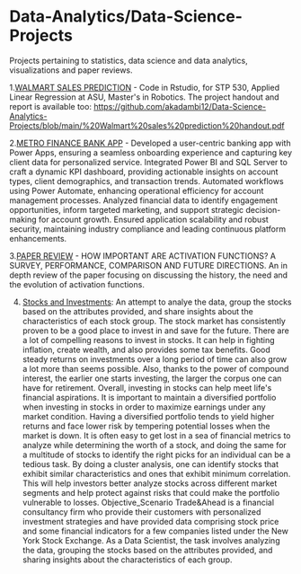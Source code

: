 # Data-Analytics/Data-Science-Projects
Projects pertaining to statistics, data science and data analytics, visualizations and paper reviews.

1.[WALMART SALES PREDICTION](https://github.com/akadambi12/Data-Analyst-Portfolio-Anupama-Kadambi/blob/main/Walmart%20sales%20prediction%20project%20report.pdf) -
Code in Rstudio, for STP 530, Applied Linear Regression at ASU, Master's in Robotics.
The project handout and report is available too: https://github.com/akadambi12/Data-Science-Analytics-Projects/blob/main/%20Walmart%20sales%20prediction%20handout.pdf

2.[METRO FINANCE BANK APP](https://github.com/akadambi12/Bank-Project-) -
Developed a user-centric banking app with Power Apps, ensuring a seamless onboarding experience and capturing key client data for personalized service.
Integrated Power BI and SQL Server to craft a dynamic KPI dashboard, providing actionable insights on account types, client demographics, and transaction trends.
Automated workflows using Power Automate, enhancing operational efficiency for account management processes.
Analyzed financial data to identify engagement opportunities, inform targeted marketing, and support strategic decision-making for account growth.
Ensured application scalability and robust security, maintaining industry compliance and leading continuous platform enhancements.

3.[PAPER REVIEW](https://github.com/akadambi12/PaperReviews) - HOW IMPORTANT ARE ACTIVATION FUNCTIONS? A SURVEY, PERFORMANCE, COMPARISON AND FUTURE DIRECTIONS. 
An in depth review of the paper focusing on discussing the history, the need and the evolution of activation functions.  

4. [Stocks and Investments](https://github.com/akadambi12/Data-Analyst-Portfolio-Anupama-Kadambi/blob/main/Clustering%20Investment%20Portfolio.ipynb): An attempt to analye the data, group the stocks based on the attributes provided, and share insights about the characteristics of each stock group.
The stock market has consistently proven to be a good place to invest in and save for the future. There are a lot of compelling reasons to invest in stocks. It can help in fighting inflation, create wealth, and also provides some tax benefits. Good steady returns on investments over a long period of time can also grow a lot more than seems possible. Also, thanks to the power of compound interest, the earlier one starts investing, the larger the corpus one can have for retirement. Overall, investing in stocks can help meet life's financial aspirations.
It is important to maintain a diversified portfolio when investing in stocks in order to maximize earnings under any market condition. Having a diversified portfolio tends to yield higher returns and face lower risk by tempering potential losses when the market is down. It is often easy to get lost in a sea of financial metrics to analyze while determining the worth of a stock, and doing the same for a multitude of stocks to identify the right picks for an individual can be a tedious task. By doing a cluster analysis, one can identify stocks that exhibit similar characteristics and ones that exhibit minimum correlation. This will help investors better analyze stocks across different market segments and help protect against risks that could make the portfolio vulnerable to losses.
Objective_Scenario
Trade&Ahead is a financial consultancy firm who provide their customers with personalized investment strategies and have provided data comprising stock price and some financial indicators for a few companies listed under the New York Stock Exchange. As a Data Scientist, the task involves analyzing the data, grouping the stocks based on the attributes provided, and sharing insights about the characteristics of each group.
